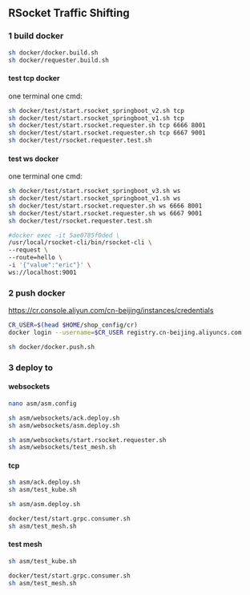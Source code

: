 ## RSocket Traffic Shifting

### 1 build docker
```sh
sh docker/docker.build.sh
sh docker/requester.build.sh
```

#### test tcp docker
one terminal one cmd:
```sh
sh docker/test/start.rsocket_springboot_v2.sh tcp
sh docker/test/start.rsocket_springboot_v1.sh tcp
sh docker/test/start.rsocket.requester.sh tcp 6666 8001
sh docker/test/start.rsocket.requester.sh tcp 6667 9001
sh docker/test/rsocket.requester.test.sh
```

#### test ws docker
one terminal one cmd:
```sh
sh docker/test/start.rsocket_springboot_v3.sh ws
sh docker/test/start.rsocket_springboot_v1.sh ws
sh docker/test/start.rsocket.requester.sh ws 6666 8001
sh docker/test/start.rsocket.requester.sh ws 6667 9001
sh docker/test/rsocket.requester.test.sh

#docker exec -it 5ae0785f0ded \
/usr/local/rsocket-cli/bin/rsocket-cli \
--request \
--route=hello \
-i '{"value":"eric"}' \
ws://localhost:9001 
```

### 2 push docker
https://cr.console.aliyun.com/cn-beijing/instances/credentials
```sh
CR_USER=$(head $HOME/shop_config/cr)
docker login --username=$CR_USER registry.cn-beijing.aliyuncs.com
```
```sh
sh docker/docker.push.sh
```

### 3 deploy to 
#### websockets
```sh
nano asm/asm.config
```

```sh
sh asm/websockets/ack.deploy.sh
sh asm/websockets/asm.deploy.sh

sh asm/websockets/start.rsocket.requester.sh
sh asm/websockets/test_mesh.sh
```

#### tcp 
```sh
sh asm/ack.deploy.sh
sh asm/test_kube.sh
```

```sh
sh asm/asm.deploy.sh

docker/test/start.grpc.consumer.sh
sh asm/test_mesh.sh
```



#### test mesh
```sh
sh asm/test_kube.sh

docker/test/start.grpc.consumer.sh
sh asm/test_mesh.sh
```

